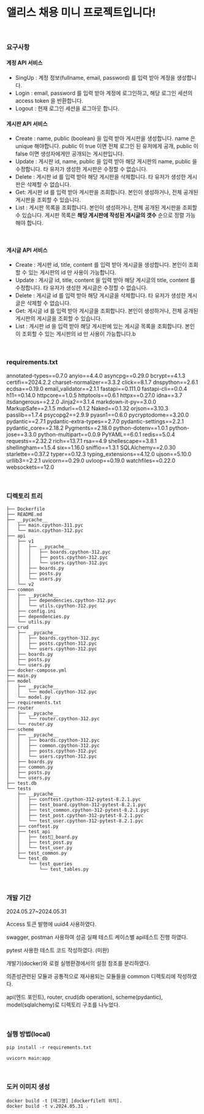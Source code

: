 # 앨리스 채용 미니 프로젝트입니다!

<br>

### 요구사항

#### 계정 API 서비스

- SingUp : 계정 정보(fullname, email, password) 를 입력 받아 계정을 생성합니다.
- Login : email, password 를 입력 받아 계정에 로그인하고, 해당 로그인 세션의 access token 을 반환합니다.
- Logout : 현재 로그인 세션을 로그아웃 합니다.

#### 게시판 API 서비스

- Create : name, public (boolean) 을 입력 받아 게시판을 생성합니다. name 은 unique 해야합니다. public 이 true 이면 전체 로그인 된 유저에게 공개, public 이 false 이면 생성자에게만 공개되는 게시판입니다.
- Update : 게시판 id, name, public 을 입력 받아 해당 게시판의 name, public 을 수정합니다. 타 유저가 생성한 게시판은 수정할 수 없습니다.
- Delete : 게시판 id 를 입력 받아 해당 게시판을 삭제합니다. 타 유저가 생성한 게시판은 삭제할 수 없습니다.
- Get: 게시판 id 를 입력 받아 게시판을 조회합니다. 본인이 생성하거나, 전체 공개된 게시판을 조회할 수 있습니다.
- List : 게시판 목록을 조회합니다. 본인이 생성하거나, 전체 공개된 게시판을 조회할 수 있습니다. 게시판 목록은 **해당 게시판에 작성된 게시글의 갯수** 순으로 정렬 가능해야 합니다.

<br>

#### 게시글 API 서비스

- Create : 게시판 id, title, content 를 입력 받아 게시글을 생성합니다. 본인이 조회할 수 있는 게시판의 id 만 사용이 가능합니다.
- Update : 게시글 id, title, content 을 입력 받아 해당 게시글의 title, content 를 수정합니다. 타 유저가 생성한 게시글은 수정할 수 없습니다.
- Delete : 게시글 id 를 입력 받아 해당 게시글을 삭제합니다. 타 유저가 생성한 게시글은 삭제할 수 없습니다.
- Get: 게시글 id 를 입력 받아 게시글을 조회합니다. 본인이 생성하거나, 전체 공개된 게시판의 게시글을 조회할 수 있습니다.
- List : 게시판 id 을 입력 받아 해당 게시판에 있는 게시글 목록을 조회합니다. 본인이 조회할 수 있는 게시판의 id 만 사용이 가능합니다.b

<br>

### requirements.txt

annotated-types==0.7.0
anyio==4.4.0
asyncpg==0.29.0
bcrypt==4.1.3
certifi==2024.2.2
charset-normalizer==3.3.2
click==8.1.7
dnspython==2.6.1
ecdsa==0.19.0
email_validator==2.1.1
fastapi==0.111.0
fastapi-cli==0.0.4
h11==0.14.0
httpcore==1.0.5
httptools==0.6.1
httpx==0.27.0
idna==3.7
itsdangerous==2.2.0
Jinja2==3.1.4
markdown-it-py==3.0.0
MarkupSafe==2.1.5
mdurl==0.1.2
Naked==0.1.32
orjson==3.10.3
passlib==1.7.4
psycopg2==2.9.9
pyasn1==0.6.0
pycryptodome==3.20.0
pydantic==2.7.1
pydantic-extra-types==2.7.0
pydantic-settings==2.2.1
pydantic_core==2.18.2
Pygments==2.18.0
python-dotenv==1.0.1
python-jose==3.3.0
python-multipart==0.0.9
PyYAML==6.0.1
redis==5.0.4
requests==2.32.2
rich==13.7.1
rsa==4.9
shellescape==3.8.1
shellingham==1.5.4
six==1.16.0
sniffio==1.3.1
SQLAlchemy==2.0.30
starlette==0.37.2
typer==0.12.3
typing_extensions==4.12.0
ujson==5.10.0
urllib3==2.2.1
uvicorn==0.29.0
uvloop==0.19.0
watchfiles==0.22.0
websockets==12.0

<br>

### 디렉토리 트리

```
├── Dockerfile
├── README.md
├── __pycache__
│   ├── main.cpython-311.pyc
│   └── main.cpython-312.pyc
├── api
│   ├── v1
│   │   ├── __pycache__
│   │   │   ├── boards.cpython-312.pyc
│   │   │   ├── posts.cpython-312.pyc
│   │   │   └── users.cpython-312.pyc
│   │   ├── boards.py
│   │   ├── posts.py
│   │   └── users.py
│   └── v2
├── common
│   ├── __pycache__
│   │   ├── dependencies.cpython-312.pyc
│   │   └── utils.cpython-312.pyc
│   ├── config.ini
│   ├── dependencies.py
│   └── utils.py
├── crud
│   ├── __pycache__
│   │   ├── boards.cpython-312.pyc
│   │   ├── posts.cpython-312.pyc
│   │   └── users.cpython-312.pyc
│   ├── boards.py
│   ├── posts.py
│   └── users.py
├── docker-compose.yml
├── main.py
├── model
│   ├── __pycache__
│   │   └── model.cpython-312.pyc
│   └── model.py
├── requirements.txt
├── router
│   ├── __pycache__
│   │   └── router.cpython-312.pyc
│   └── router.py
├── scheme
│   ├── __pycache__
│   │   ├── boards.cpython-312.pyc
│   │   ├── common.cpython-312.pyc
│   │   ├── posts.cpython-312.pyc
│   │   └── users.cpython-312.pyc
│   ├── boards.py
│   ├── common.py
│   ├── posts.py
│   └── users.py
├── test.db
└── tests
    ├── __pycache__
    │   ├── conftest.cpython-312-pytest-8.2.1.pyc
    │   ├── test_board.cpython-312-pytest-8.2.1.pyc
    │   ├── test_common.cpython-312-pytest-8.2.1.pyc
    │   ├── test_post.cpython-312-pytest-8.2.1.pyc
    │   └── test_user.cpython-312-pytest-8.2.1.pyc
    ├── conftest.py
    ├── test_api
    │   ├── test_board.py
    │   ├── test_post.py
    │   └── test_user.py
    ├── test_common.py
    └── test_db
        └── test_queries
            └── test_tables.py
```

<br>

### 개발 기간

2024.05.27~2024.05.31

Access 토큰 발행에 uuid4 사용하였다.

swagger, postman 사용하여 성공 실패 테스트 케이스별 api테스트 진행 하였다.

pytest 사용한 테스트 코드 작성하였다. (미완)

개발기(docker)와 로컬 실행환경에서의 설정 참조를 분리하였다.

의존성관련된 모듈과 공통적으로 재사용되는 모듈들을 common 디렉토리에 작성하였다.

api(엔드 포인트), router, crud(db operation), scheme(pydantic), model(sqlalchemy)로 디렉토리 구조를 나누었다.

<br>

### 실행 방법(local)

```
pip install -r requirements.txt
```

```
uvicorn main:app
```

<br>

### 도커 이미지 생성

```
docker build -t [태그명] [dockerfile의 위치].
docker build -t v.2024.05.31 .
```

